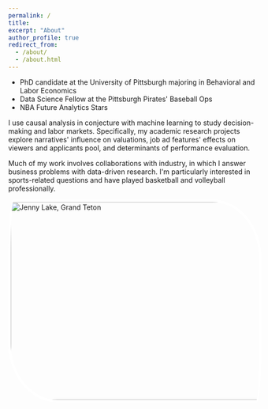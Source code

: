 ```yaml
---
permalink: /
title:
excerpt: "About"
author_profile: true
redirect_from: 
  - /about/
  - /about.html
---
```


- PhD candidate at the University of Pittsburgh majoring in Behavioral and Labor Economics
- Data Science Fellow at the Pittsburgh Pirates' Baseball Ops
- NBA Future Analytics Stars

I use causal analysis in conjecture with machine learning to study decision-making and labor markets. Specifically, my academic research projects explore narratives' influence on valuations, job ad features' effects on viewers and applicants pool, and determinants of performance evaluation. 

Much of my work involves collaborations with industry, in which I answer business problems with data-driven research. I'm particularly interested in sports-related questions and have played basketball and volleyball professionally. 

<img src="images/IMG_20200716_135538.jpg" alt="Jenny Lake, Grand Teton" style="width: 600px; height: 400px;border: 5px solid white; border-radius: 10px 100px / 120px;"/>
